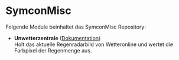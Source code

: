 # SymconMisc

Folgende Module beinhaltet das SymconMisc Repository:

- __Unwetterzentrale__ ([Dokumentation](Unwetterzentrale))  
	Holt das aktuelle Regenradarbild von Wetteronline und wertet die Farbpixel der Regenmenge aus.
